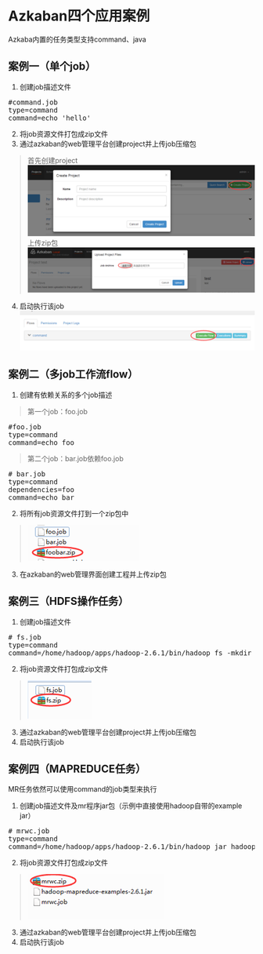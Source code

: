# Azkaban四个应用案例

Azkaba内置的任务类型支持command、java

## 案例一（单个job）

1. 创建job描述文件

<pre>
#command.job
type=command                                                    
command=echo 'hello'
</pre>

2. 将job资源文件打包成zip文件
3. 通过azkaban的web管理平台创建project并上传job压缩包
>首先创建project
> ![](https://raw.githubusercontent.com/yanzhelee/myNote/master/images/azkaban/azkaban1.png)
>上传zip包
>![](https://raw.githubusercontent.com/yanzhelee/myNote/master/images/azkaban/azkaban2.png)
4. 启动执行该job
![](https://raw.githubusercontent.com/yanzhelee/myNote/master/images/azkaban/azkaban3.png)

## 案例二（多job工作流flow）

1. 创建有依赖关系的多个job描述
> 第一个job：foo.job
<pre>
#foo.job
type=command
command=echo foo
</pre>
>
>第二个job：bar.job依赖foo.job
<pre>
# bar.job
type=command
dependencies=foo
command=echo bar
</pre>
2. 将所有job资源文件打到一个zip包中
> ![](https://raw.githubusercontent.com/yanzhelee/myNote/master/images/azkaban/azkaban4.png)
3. 在azkaban的web管理界面创建工程并上传zip包

## 案例三（HDFS操作任务）

1. 创建job描述文件
<pre>
# fs.job
type=command
command=/home/hadoop/apps/hadoop-2.6.1/bin/hadoop fs -mkdir /azaz
</pre>
2. 将job资源文件打包成zip文件
> ![](https://raw.githubusercontent.com/yanzhelee/myNote/master/images/azkaban/azkaban5.png)
3. 通过azkaban的web管理平台创建project并上传job压缩包
4. 启动执行该job

## 案例四（MAPREDUCE任务）

MR任务依然可以使用command的job类型来执行

1. 创建job描述文件及mr程序jar包（示例中直接使用hadoop自带的example jar）
> 
<pre>
# mrwc.job
type=command
command=/home/hadoop/apps/hadoop-2.6.1/bin/hadoop jar hadoop-mapreduce-examples-2.6.1.jar wordcount /wordcount/input /wordcount/azout
</pre>
2. 将job资源文件打包成zip文件
> ![](https://raw.githubusercontent.com/yanzhelee/myNote/master/images/azkaban/azkaban6.png)
3. 通过azkaban的web管理平台创建project并上传job压缩包
4. 启动执行该job
